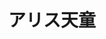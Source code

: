 ---
    id: '20240611'
    title: 'アリス天童'
    description: '妄想です'
    fullDescription: 'やめなって言ってるでしょ！'
    images: 
      - url: '/images/illustrations/20240611.jpg'
        altText: 'a'
    isFeatured: false
    createdAt: '2024-06-11T12:00:00Z'
    updatedAt: '2024-05-01T12:00:00Z'
---